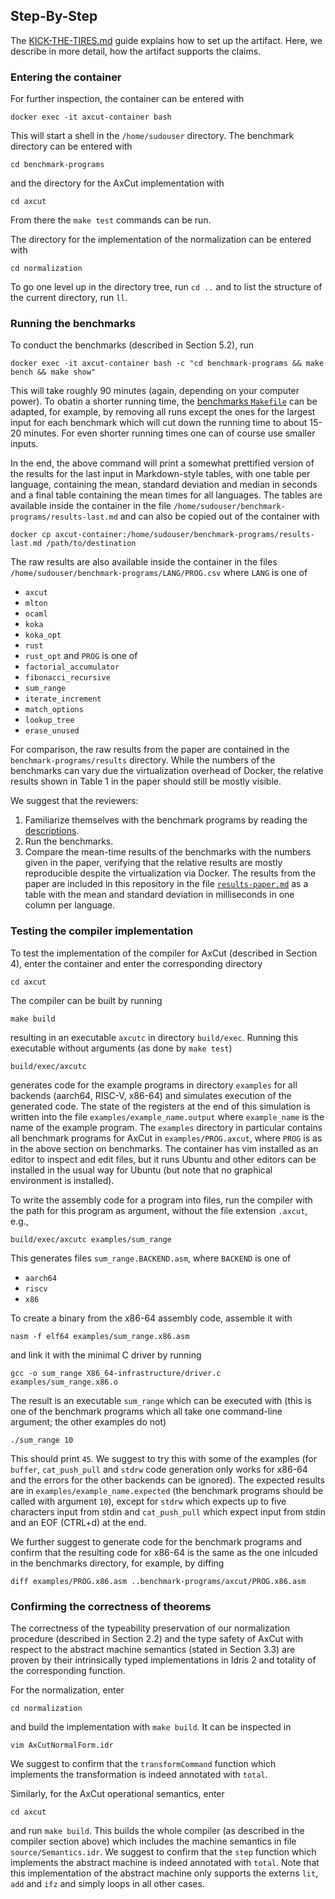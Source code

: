## Step-By-Step

The [KICK-THE-TIRES.md](./KICK-THE-TIRES.md) guide explains how to set up the artifact.
Here, we describe in more detail, how the artifact supports the claims.

### Entering the container
For further inspection, the container can be entered with

```
docker exec -it axcut-container bash
```

This will start a shell in the `/home/sudouser` directory.
The benchmark directory can be entered with

```
cd benchmark-programs
```

and the directory for the AxCut implementation with

```
cd axcut
```

From there the `make test` commands can be run.

The directory for the implementation of the normalization can be entered with

```
cd normalization
```

To go one level up in the directory tree, run `cd ..` and to list the structure of the current directory, run `ll`.

### Running the benchmarks
To conduct the benchmarks (described in Section 5.2), run

```
docker exec -it axcut-container bash -c "cd benchmark-programs && make bench && make show"
```

This will take roughly 90 minutes (again, depending on your computer power).
To obatin a shorter running time, the [benchmarks `Makefile`](./benchmark-programs/Makefile) can be adapted, for example, by removing all runs except the ones for the largest input for each benchmark which will cut down the running time to about 15-20 minutes.
For even shorter running times one can of course use smaller inputs.

In the end, the above command will print a somewhat prettified version of the results for the last input in Markdown-style tables, with one table per language, containing the mean, standard deviation and median in seconds and a final table containing the mean times for all languages.
The tables are available inside the container in the file `/home/sudouser/benchmark-programs/results-last.md` and can also be copied out of the container with

```
docker cp axcut-container:/home/sudouser/benchmark-programs/results-last.md /path/to/destination
```

The raw results are also available inside the container in the files `/home/sudouser/benchmark-programs/LANG/PROG.csv` where `LANG` is one of
- `axcut`
- `mlton`
- `ocaml`
- `koka`
- `koka_opt`
- `rust`
- `rust_opt`
and `PROG` is one of
- `factorial_accumulator`
- `fibonacci_recursive`
- `sum_range`
- `iterate_increment`
- `match_options`
- `lookup_tree`
- `erase_unused`

For comparison, the raw results from the paper are contained in the `benchmark-programs/results` directory.
While the numbers of the benchmarks can vary due the virtualization overhead of Docker, the relative results shown in Table 1 in the paper should still be mostly visible.

We suggest that the reviewers:
1. Familiarize themselves with the benchmark programs by reading the [descriptions](./benchmark-programs/descriptions).
2. Run the benchmarks.
3. Compare the mean-time results of the benchmarks with the numbers given in the paper, verifying that the relative results are mostly reproducible despite the virtualization via Docker.
   The results from the paper are included in this repository in the file [`results-paper.md`](results-paper.md) as a table with the mean and standard deviation in milliseconds in one column per language.

### Testing the compiler implementation
To test the implementation of the compiler for AxCut (described in Section 4), enter the container and enter the corresponding directory

```
cd axcut
```

The compiler can be built by running

```
make build
```

resulting in an executable `axcutc` in directory `build/exec`.
Running this executable without arguments (as done by `make test`)

```
build/exec/axcutc
```

generates code for the example programs in directory `examples` for all backends (aarch64, RISC-V, x86-64) and simulates execution of the generated code.
The state of the registers at the end of this simulation is written into the file `examples/example_name.output` where `example_name` is the name of the example program.
The `examples` directory in particular contains all benchmark programs for AxCut in `examples/PROG.axcut`, where `PROG` is as in the above section on benchmarks.
The container has vim installed as an editor to inspect and edit files, but it runs Ubuntu and other editors can be installed in the usual way for Ubuntu (but note that no graphical environment is installed).

To write the assembly code for a program into files, run the compiler with the path for this program as argument, without the file extension `.axcut`, e.g.,

```
build/exec/axcutc examples/sum_range
```

This generates files `sum_range.BACKEND.asm`, where `BACKEND` is one of
- `aarch64`
- `riscv`
- `x86`

To create a binary from the x86-64 assembly code, assemble it with

```
nasm -f elf64 examples/sum_range.x86.asm
```

and link it with the minimal C driver by running

```
gcc -o sum_range X86_64-infrastructure/driver.c examples/sum_range.x86.o
```

The result is an executable `sum_range` which can be executed with (this is one of the benchmark programs which all take one command-line argument; the other examples do not)

```
./sum_range 10
```

This should print `45`.
We suggest to try this with some of the examples (for `buffer`, `cat_push_pull` and `stdrw` code generation only works for x86-64 and the errors for the other backends can be ignored).
The expected results are in `examples/example_name.expected` (the benchmark programs should be called with argument `10`), except for `stdrw` which expects up to five characters input from stdin and `cat_push_pull` which expect input from stdin and an EOF (CTRL+d) at the end.

We further suggest to generate code for the benchmark programs and confirm that the resulting code for x86-64 is the same as the one inlcuded in the benchmarks directory, for example, by diffing

```
diff examples/PROG.x86.asm ..benchmark-programs/axcut/PROG.x86.asm
```

### Confirming the correctness of theorems
The correctness of the typeability preservation of our normalization procedure (described in Section 2.2) and the type safety of AxCut with respect to the abstract machine semantics (stated in Section 3.3) are proven by their intrinsically typed implementations in Idris 2 and totality of the corresponding function.

For the normalization, enter

```
cd normalization
```

and build the implementation with `make build`.
It can be inspected in

```
vim AxCutNormalForm.idr
```

We suggest to confirm that the `transformCommand` function which implements the transformation is indeed annotated with `total`.

Similarly, for the AxCut operational semantics, enter

```
cd axcut
```

and run `make build`.
This builds the whole compiler (as described in the compiler section above) which includes the machine semantics in file `source/Semantics.idr`.
We suggest to confirm that the `step` function which implements the abstract machine is indeed annotated with `total`.
Note that this implementation of the abstract machine only supports the externs `lit`, `add` and `ifz` and simply loops in all other cases.
